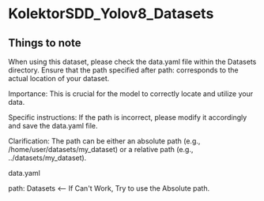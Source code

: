 # KolektorSDD_Yolov8_Datasets

## Things to note
When using this dataset, please check the data.yaml file within the Datasets directory. Ensure that the path specified after path: corresponds to the actual location of your dataset.

Importance: This is crucial for the model to correctly locate and utilize your data.

Specific instructions: If the path is incorrect, please modify it accordingly and save the data.yaml file.

Clarification: The path can be either an absolute path (e.g., /home/user/datasets/my_dataset) or a relative path (e.g., ../datasets/my_dataset).

data.yaml

path: Datasets <-- If Can't Work, Try to use the Absolute path.
